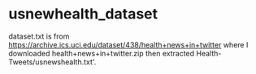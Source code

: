 # usnewhealth_dataset

dataset.txt is from https://archive.ics.uci.edu/dataset/438/health+news+in+twitter where I downloaded health+news+in+twitter.zip then extracted Health-Tweets/usnewshealth.txt'.
